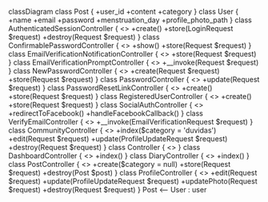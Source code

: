 classDiagram
  class Post {
    +user_id
    +content
    +category
  }
  class User {
    +name
    +email
    +password
    +menstruation_day
    +profile_photo_path
  }
  class AuthenticatedSessionController {
    <<Controller>>
    +create()
    +store(LoginRequest $request)
    +destroy(Request $request)
  }
  class ConfirmablePasswordController {
    <<Controller>>
    +show()
    +store(Request $request)
  }
  class EmailVerificationNotificationController {
    <<Controller>>
    +store(Request $request)
  }
  class EmailVerificationPromptController {
    <<Controller>>
    +__invoke(Request $request)
  }
  class NewPasswordController {
    <<Controller>>
    +create(Request $request)
    +store(Request $request)
  }
  class PasswordController {
    <<Controller>>
    +update(Request $request)
  }
  class PasswordResetLinkController {
    <<Controller>>
    +create()
    +store(Request $request)
  }
  class RegisteredUserController {
    <<Controller>>
    +create()
    +store(Request $request)
  }
  class SocialAuthController {
    <<Controller>>
    +redirectToFacebook()
    +handleFacebookCallback()
  }
  class VerifyEmailController {
    <<Controller>>
    +__invoke(EmailVerificationRequest $request)
  }
  class CommunityController {
    <<Controller>>
    +index($category = 'duvidas')
    +edit(Request $request)
    +update(ProfileUpdateRequest $request)
    +destroy(Request $request)
  }
  class Controller {
    <<Controller>>
  }
  class DashboardController {
    <<Controller>>
    +index()
  }
  class DiaryController {
    <<Controller>>
    +index()
  }
  class PostController {
    <<Controller>>
    +create($category = null)
    +store(Request $request)
    +destroy(Post $post)
  }
  class ProfileController {
    <<Controller>>
    +edit(Request $request)
    +update(ProfileUpdateRequest $request)
    +updatePhoto(Request $request)
    +destroy(Request $request)
  }
  Post <-- User : user
